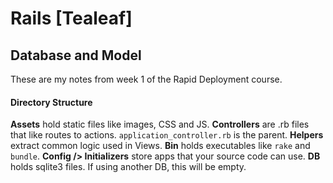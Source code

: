 # Rails [Tealeaf]
## Database and Model

These are my notes from week 1 of the Rapid Deployment course.

#### Directory Structure
**Assets** hold static files like images, CSS and JS.
**Controllers** are .rb files that like routes to actions. `application_controller.rb` is the parent.
**Helpers** extract common logic used in Views.
**Bin** holds executables like `rake` and `bundle`.
**Config /> Initializers** store apps that your source code can use.
**DB** holds sqlite3 files. If using another DB, this will be empty.

